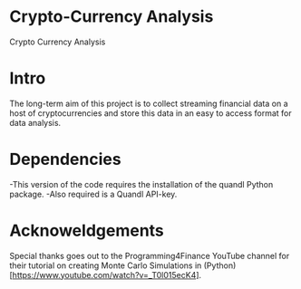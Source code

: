 # Crypto-Currency Analysis
Crypto Currency Analysis

# Intro
The long-term aim of this project is to collect streaming financial data on a host of cryptocurrencies and store this data in an easy to access format for data analysis.

# Dependencies
-This version of the code requires the installation of the quandl Python package. 
-Also required is a Quandl API-key.

# Acknoweldgements 
Special thanks goes out to the Programming4Finance YouTube channel for their tutorial on creating Monte Carlo Simulations in (Python)[https://www.youtube.com/watch?v=_T0l015ecK4]. 
